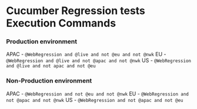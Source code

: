 # Cucumber Regression tests Execution Commands

### Production environment
APAC - `@WebRegression and @live and not @eu and not @nwk`
EU - `@WebRegression and @live and not @apac and not @nwk`
US - `@WebRegression and @live and not apac and not @eu`

### Non-Production environment
APAC - `@WebRegression and not @eu and not @nwk`
EU - `@WebRegression and not @apac and not @nwk`
US - `@WebRegression and not @apac and not @eu`